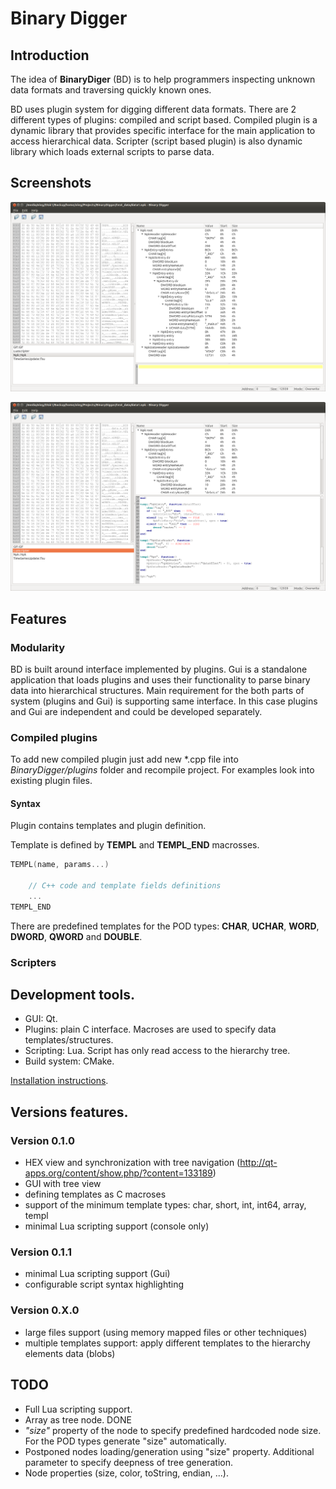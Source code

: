 # Binary Digger

## Introduction

The idea of **BinaryDiger** (BD) is to help programmers inspecting unknown data formats and traversing quickly known ones.

BD uses plugin system for digging different data formats.
There are 2 different types of plugins: compiled and script based. Compiled plugin is a dynamic library that provides
specific interface for the main application to access hierarchical data.
Scripter (script based plugin) is also dynamic library which loads external scripts to parse data.

## Screenshots

![Compiled plugin](images/BinaryDigger1.png "Compiled plugin")

![Lua scripter](images/BinaryDigger2.png "Lua scripter")

## Features

### Modularity

BD is built around interface implemented by plugins. Gui is a standalone application that loads plugins and uses their functionality to parse binary data into hierarchical structures.
Main requirement for the both parts of system (plugins and Gui) is supporting same interface.
In this case plugins and Gui are independent and could be developed separately.

### Compiled plugins

To add new compiled plugin just add new \*.cpp file into *BinaryDigger/plugins* folder and recompile project.
For examples look into existing plugin files.

#### Syntax

Plugin contains templates and plugin definition.

Template is defined by **TEMPL** and **TEMPL_END** macrosses.

```cpp
TEMPL(name, params...)

    // C++ code and template fields definitions
    ...
TEMPL_END
```



There are predefined templates for the POD types: **CHAR**, **UCHAR**, **WORD**, **DWORD**, **QWORD** and **DOUBLE**.

### Scripters


## Development tools.

- GUI: Qt.
- Plugins: plain C interface. Macroses are used to specify data templates/structures.
- Scripting: Lua. Script has only read access to the hierarchy tree.
- Build system: CMake.

[Installation instructions](INSTALL.md).


## Versions features.

### Version 0.1.0

- HEX view and synchronization with tree navigation (http://qt-apps.org/content/show.php/?content=133189)
- GUI with tree view
- defining templates as C macroses
- support of the minimum template types: char, short, int, int64, array, templ
- minimal Lua scripting support (console only)

### Version 0.1.1

- minimal Lua scripting support (Gui)
- configurable script syntax highlighting

### Version 0.X.0

- large files support (using memory mapped files or other techniques)
- multiple templates support: apply different templates to the hierarchy elements data (blobs)


## TODO

* Full Lua scripting support.
* Array as tree node. DONE
* *"size"* property of the node to specify predefined hardcoded node size. For the POD types generate "size" automatically.
* Postponed nodes loading/generation using "size" property. Additional parameter to specify deepness of tree generation.
* Node properties (size, color, toString, endian, ...).
